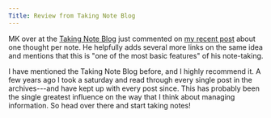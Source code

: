```yaml
---
Title: Review from Taking Note Blog
---
```




MK over at the [Taking Note Blog](http://takingnotenow.blogspot.com/) just commented on [my recent post](http://www.dansheffler.com/blog/2015-08-05-one-thought-per-note/) about one thought per note.  He helpfully adds several more links on the same idea and mentions that this is "one of the most basic features" of his note-taking.

I have mentioned the Taking Note Blog before, and I highly recommend it.  A few years ago I took a saturday and read through every single post in the archives---and have kept up with every post since.  This has probably been the single greatest influence on the way that I think about managing information.  So head over there and start taking notes!